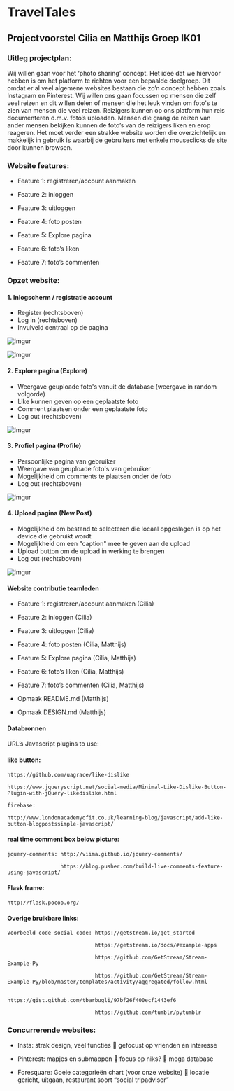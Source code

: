 # TravelTales

## Projectvoorstel Cilia en Matthijs 		Groep IK01

### Uitleg projectplan:

Wij willen gaan voor het ‘photo sharing’ concept. Het idee dat we hiervoor hebben is om het platform te richten voor een bepaalde doelgroep. Dit omdat er al veel algemene websites bestaan die zo’n concept hebben zoals Instagram en Pinterest. Wij willen ons gaan focussen op mensen die zelf veel reizen en dit willen delen of mensen die het leuk vinden om foto's te zien van mensen die veel reizen. Reizigers kunnen op ons platform hun reis documenteren d.m.v. foto’s uploaden. Mensen die graag de reizen van ander mensen bekijken kunnen de foto’s van de reizigers liken en erop reageren. Het moet verder een strakke website worden die overzichtelijk en makkelijk in gebruik is waarbij de gebruikers met enkele mouseclicks de site door kunnen browsen.


### Website features:

 * Feature 1: registreren/account aanmaken

 * Feature 2: inloggen

 * Feature 3: uitloggen

 * Feature 4: foto posten

 * Feature 5: Explore pagina

 * Feature 6: foto’s liken

 * Feature 7: foto’s commenten


### Opzet website:

#### 1.	Inlogscherm / registratie account

 * Register (rechtsboven)
 * Log in (rechtsboven)
 * Invulveld centraal op de pagina

![Imgur](https://i.imgur.com/WAJb17D.png)

![Imgur](https://i.imgur.com/WBp1cRC.png)

#### 2.	Explore pagina (Explore)

 * Weergave geuploade foto's vanuit de database (weergave in random volgorde)
 * Like kunnen geven op een geplaatste foto
 * Comment plaatsen onder een geplaatste foto
 * Log out (rechtsboven)

![Imgur](https://i.imgur.com/3Reyr2C.png)

#### 3.	Profiel pagina (Profile)

 * Persoonlijke pagina van gebruiker
 * Weergave van geuploade foto's van gebruiker
 * Mogelijkheid om comments te plaatsen onder de foto
 * Log out (rechtsboven)

![Imgur](https://i.imgur.com/NbwmgiG.png)

#### 4. Upload pagina (New Post)

 * Mogelijkheid om bestand te selecteren die locaal opgeslagen is op het device die gebruikt wordt
 * Mogelijkheid om een "caption" mee te geven aan de upload
 * Upload button om de upload in werking te brengen
 * Log out (rechtsboven)

![Imgur](https://i.imgur.com/rGSMN2t.png)


#### Website contributie teamleden

 * Feature 1: registreren/account aanmaken (Cilia)

 * Feature 2: inloggen (Cilia)

 * Feature 3: uitloggen (Cilia)

 * Feature 4: foto posten (Cilia, Matthijs)

 * Feature 5: Explore pagina (Cilia, Matthijs)

 * Feature 6: foto’s liken (Cilia, Matthijs)

 * Feature 7: foto’s commenten (Cilia, Matthijs)

 * Opmaak README.md (Matthijs)

 * Opmaak DESIGN.md (Matthijs)

#### Databronnen

URL’s Javascript plugins to use:

#### like button:

    https://github.com/uagrace/like-dislike

    https://www.jqueryscript.net/social-media/Minimal-Like-Dislike-Button-Plugin-with-jQuery-likedislike.html

    firebase:

    http://www.londonacademyofit.co.uk/learning-blog/javascript/add-like-button-blogpostssimple-javascript/

#### real time comment box below picture:

    jquery-comments: http://viima.github.io/jquery-comments/

                     https://blog.pusher.com/build-live-comments-feature-using-javascript/

#### Flask frame:

    http://flask.pocoo.org/

#### Overige bruikbare links:

    Voorbeeld code social code: https://getstream.io/get_started

                                https://getstream.io/docs/#example-apps

                                https://github.com/GetStream/Stream-Example-Py

                                https://github.com/GetStream/Stream-Example-Py/blob/master/templates/activity/aggregated/follow.html

                                https://gist.github.com/tbarbugli/97bf26f400ecf1443ef6

                                https://github.com/tumblr/pytumblr


### Concurrerende websites:

 * Insta: strak design, veel functies  gefocust op vrienden en interesse

 * Pinterest: mapjes en submappen  focus op niks?  mega database

 * Foresquare: Goeie categorieën chart (voor onze website)  locatie gericht, uitgaan, restaurant soort “social tripadviser”
